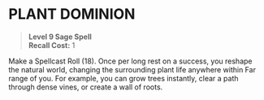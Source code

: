 # PLANT DOMINION

> **Level 9 Sage Spell**  
> **Recall Cost:** 1

Make a Spellcast Roll (18). Once per long rest on a success, you reshape the natural world, changing the surrounding plant life anywhere within Far range of you. For example, you can grow trees instantly, clear a path through dense vines, or create a wall of roots.
